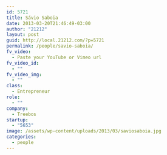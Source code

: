 ```yaml
---
id: 5721
title: Sávio Saboia
date: 2013-03-20T21:46:49-03:00
author: "21212"
layout: post
guid: http://local.21212.com/?p=5721
permalink: /people/savio-saboia/
fv_video:
  - Paste your YouTube or Vimeo url
fv_video_id:
  - ""
fv_video_img:
  - ""
class:
  - Entrepreneur
role:
  - ""
company:
  - Treebos
startup:
  - "5653"
image: /assets/wp-content/uploads/2013/03/saviosaboia.jpg
categories:
  - people
---
```

